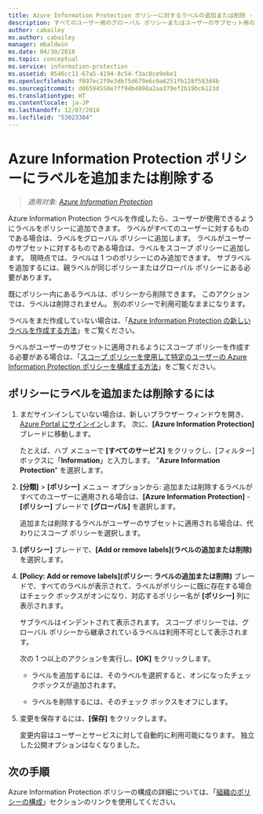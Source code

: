```yaml
---
title: Azure Information Protection ポリシーに対するラベルの追加または削除 - AIP
description: すべてのユーザー用のグローバル ポリシーまたはユーザーのサブセット用のスコープ ポリシーに Azure Information Protection ラベルを追加または削除します。
author: cabailey
ms.author: cabailey
manager: mbaldwin
ms.date: 04/30/2018
ms.topic: conceptual
ms.service: information-protection
ms.assetid: 0546cc11-67a5-4194-8c54-f3ac8ce9ebe1
ms.openlocfilehash: f097ec2f0e3db75d679e6c0a6251fb128f583d4b
ms.sourcegitcommit: d06594550e7ff94b4098a2aa379ef2b19bc6123d
ms.translationtype: HT
ms.contentlocale: ja-JP
ms.lasthandoff: 12/07/2018
ms.locfileid: "53023304"
---
```

# <a name="add-or-remove-a-label-to-or-from-an-azure-information-protection-policy"></a>Azure Information Protection ポリシーにラベルを追加または削除する

>*適用対象: [Azure Information Protection](https://azure.microsoft.com/pricing/details/information-protection)*

Azure Information Protection ラベルを作成したら、ユーザーが使用できるようにラベルをポリシーに追加できます。 ラベルがすべてのユーザーに対するものである場合は、ラベルをグローバル ポリシーに追加します。 ラベルがユーザーのサブセットに対するものである場合は、ラベルをスコープ ポリシーに追加します。 現時点では、ラベルは 1 つのポリシーにのみ追加できます。 サブラベルを追加するには、親ラベルが同じポリシーまたはグローバル ポリシーにある必要があります。

既にポリシー内にあるラベルは、ポリシーから削除できます。 このアクションでは、ラベルは削除されません。 別のポリシーで利用可能なままになります。

ラベルをまだ作成していない場合は、「[Azure Information Protection の新しいラベルを作成する方法](configure-policy-new-label.md)」をご覧ください。

ラベルがユーザーのサブセットに適用されるようにスコープ ポリシーを作成する必要がある場合は、「[スコープ ポリシーを使用して特定のユーザーの Azure Information Protection ポリシーを構成する方法](configure-policy-scope.md)」をご覧ください。

## <a name="to-add-or-remove-a-label-to-or-from-a-policy"></a>ポリシーにラベルを追加または削除するには

1. まだサインインしていない場合は、新しいブラウザー ウィンドウを開き、[Azure Portal にサインイン](configure-policy.md#signing-in-to-the-azure-portal)します。 次に、**[Azure Information Protection]** ブレードに移動します。
    
    たとえば、ハブ メニューで **[すべてのサービス]** をクリックし、[フィルター] ボックスに「**Information**」と入力します。 "**Azure Information Protection**" を選択します。

2. **[分類]** > **[ポリシー]** メニュー オプションから: 追加または削除するラベルがすべてのユーザーに適用される場合は、**[Azure Information Protection]** - **[ポリシー]** ブレードで **[グローバル]** を選択します。

    追加または削除するラベルがユーザーのサブセットに適用される場合は、代わりにスコープ ポリシーを選択します。

3. **[ポリシー]** ブレードで、**[Add or remove labels]\(ラベルの追加または削除\)** を選択します。

4. **[Policy: Add or remove labels]\(ポリシー: ラベルの追加または削除\)** ブレードで、すべてのラベルが表示されて、ラベルがポリシーに既に存在する場合はチェック ボックスがオンになり、対応するポリシー名が **[ポリシー]** 列に表示されます。
     
    サブラベルはインデントされて表示されます。 スコープ ポリシーでは、グローバル ポリシーから継承されているラベルは利用不可として表示されます。
    
    次の 1 つ以上のアクションを実行し、**[OK]** をクリックします。
    
    - ラベルを追加するには、そのラベルを選択すると、オンになったチェックボックスが追加されます。
    
    - ラベルを削除するには、そのチェック ボックスをオフにします。
  
5. 変更を保存するには、**[保存]** をクリックします。
   
    変更内容はユーザーとサービスに対して自動的に利用可能になります。 独立した公開オプションはなくなりました。


## <a name="next-steps"></a>次の手順

Azure Information Protection ポリシーの構成の詳細については、「[組織のポリシーの構成](configure-policy.md#configuring-your-organizations-policy)」セクションのリンクを使用してください。  

